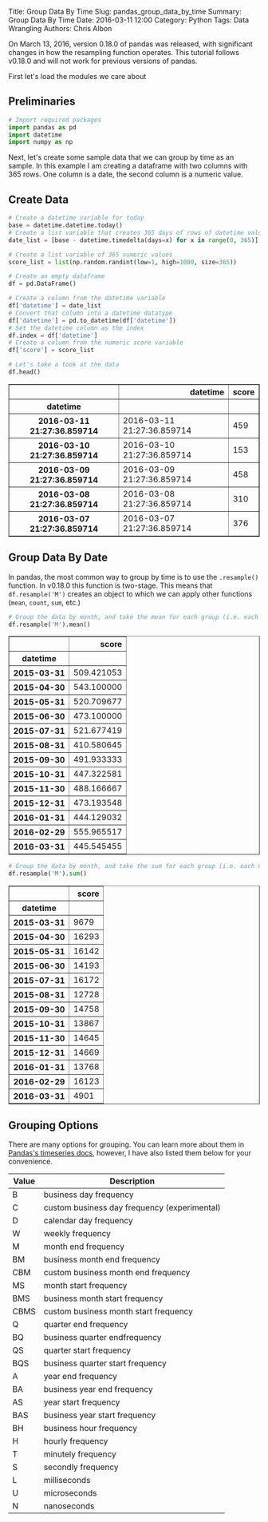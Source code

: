 Title: Group Data By Time
Slug: pandas_group_data_by_time
Summary: Group Data By Time
Date: 2016-03-11 12:00
Category: Python
Tags: Data Wrangling
Authors: Chris Albon

On March 13, 2016, version 0.18.0 of pandas was released, with significant changes in how the resampling function operates. This tutorial follows v0.18.0 and will not work for previous versions of pandas.

First let's load the modules we care about

## Preliminaries


```python
# Import required packages
import pandas as pd
import datetime
import numpy as np
```

Next, let's create some sample data that we can group by time as an sample. In this example I am creating a dataframe with two columns with 365 rows. One column is a date, the second column is a numeric value.

## Create Data


```python
# Create a datetime variable for today
base = datetime.datetime.today()
# Create a list variable that creates 365 days of rows of datetime values
date_list = [base - datetime.timedelta(days=x) for x in range(0, 365)]
```


```python
# Create a list variable of 365 numeric values
score_list = list(np.random.randint(low=1, high=1000, size=365))
```


```python
# Create an empty dataframe
df = pd.DataFrame()

# Create a column from the datetime variable
df['datetime'] = date_list
# Convert that column into a datetime datatype
df['datetime'] = pd.to_datetime(df['datetime'])
# Set the datetime column as the index
df.index = df['datetime']
# Create a column from the numeric score variable
df['score'] = score_list
```


```python
# Let's take a took at the data
df.head()
```




<div>
<table border="1" class="dataframe">
  <thead>
    <tr style="text-align: right;">
      <th></th>
      <th>datetime</th>
      <th>score</th>
    </tr>
    <tr>
      <th>datetime</th>
      <th></th>
      <th></th>
    </tr>
  </thead>
  <tbody>
    <tr>
      <th>2016-03-11 21:27:36.859714</th>
      <td>2016-03-11 21:27:36.859714</td>
      <td>459</td>
    </tr>
    <tr>
      <th>2016-03-10 21:27:36.859714</th>
      <td>2016-03-10 21:27:36.859714</td>
      <td>153</td>
    </tr>
    <tr>
      <th>2016-03-09 21:27:36.859714</th>
      <td>2016-03-09 21:27:36.859714</td>
      <td>458</td>
    </tr>
    <tr>
      <th>2016-03-08 21:27:36.859714</th>
      <td>2016-03-08 21:27:36.859714</td>
      <td>310</td>
    </tr>
    <tr>
      <th>2016-03-07 21:27:36.859714</th>
      <td>2016-03-07 21:27:36.859714</td>
      <td>376</td>
    </tr>
  </tbody>
</table>
</div>



## Group Data By Date

In pandas, the most common way to group by time is to use the `.resample()` function. In v0.18.0 this function is two-stage. This means that `df.resample('M')` creates an object to which we can apply other functions (`mean`, `count`, `sum`, etc.)


```python
# Group the data by month, and take the mean for each group (i.e. each month)
df.resample('M').mean()
```




<div>
<table border="1" class="dataframe">
  <thead>
    <tr style="text-align: right;">
      <th></th>
      <th>score</th>
    </tr>
    <tr>
      <th>datetime</th>
      <th></th>
    </tr>
  </thead>
  <tbody>
    <tr>
      <th>2015-03-31</th>
      <td>509.421053</td>
    </tr>
    <tr>
      <th>2015-04-30</th>
      <td>543.100000</td>
    </tr>
    <tr>
      <th>2015-05-31</th>
      <td>520.709677</td>
    </tr>
    <tr>
      <th>2015-06-30</th>
      <td>473.100000</td>
    </tr>
    <tr>
      <th>2015-07-31</th>
      <td>521.677419</td>
    </tr>
    <tr>
      <th>2015-08-31</th>
      <td>410.580645</td>
    </tr>
    <tr>
      <th>2015-09-30</th>
      <td>491.933333</td>
    </tr>
    <tr>
      <th>2015-10-31</th>
      <td>447.322581</td>
    </tr>
    <tr>
      <th>2015-11-30</th>
      <td>488.166667</td>
    </tr>
    <tr>
      <th>2015-12-31</th>
      <td>473.193548</td>
    </tr>
    <tr>
      <th>2016-01-31</th>
      <td>444.129032</td>
    </tr>
    <tr>
      <th>2016-02-29</th>
      <td>555.965517</td>
    </tr>
    <tr>
      <th>2016-03-31</th>
      <td>445.545455</td>
    </tr>
  </tbody>
</table>
</div>




```python
# Group the data by month, and take the sum for each group (i.e. each month)
df.resample('M').sum()
```




<div>
<table border="1" class="dataframe">
  <thead>
    <tr style="text-align: right;">
      <th></th>
      <th>score</th>
    </tr>
    <tr>
      <th>datetime</th>
      <th></th>
    </tr>
  </thead>
  <tbody>
    <tr>
      <th>2015-03-31</th>
      <td>9679</td>
    </tr>
    <tr>
      <th>2015-04-30</th>
      <td>16293</td>
    </tr>
    <tr>
      <th>2015-05-31</th>
      <td>16142</td>
    </tr>
    <tr>
      <th>2015-06-30</th>
      <td>14193</td>
    </tr>
    <tr>
      <th>2015-07-31</th>
      <td>16172</td>
    </tr>
    <tr>
      <th>2015-08-31</th>
      <td>12728</td>
    </tr>
    <tr>
      <th>2015-09-30</th>
      <td>14758</td>
    </tr>
    <tr>
      <th>2015-10-31</th>
      <td>13867</td>
    </tr>
    <tr>
      <th>2015-11-30</th>
      <td>14645</td>
    </tr>
    <tr>
      <th>2015-12-31</th>
      <td>14669</td>
    </tr>
    <tr>
      <th>2016-01-31</th>
      <td>13768</td>
    </tr>
    <tr>
      <th>2016-02-29</th>
      <td>16123</td>
    </tr>
    <tr>
      <th>2016-03-31</th>
      <td>4901</td>
    </tr>
  </tbody>
</table>
</div>



## Grouping Options

There are many options for grouping. You can learn more about them in [Pandas's timeseries docs](http://pandas.pydata.org/pandas-docs/stable/timeseries.html), however, I have also listed them below for your convenience.

| Value | Description |
|---|---|
|B   |    business day frequency |
|C   |    custom business day frequency (experimental) |
|D   |    calendar day frequency |
|W   |    weekly frequency |
|M   |    month end frequency |
|BM  |    business month end frequency |
|CBM |    custom business month end frequency | |
|MS  |    month start frequency |
|BMS |    business month start frequency |
|CBMS|    custom business month start frequency |
|Q   |    quarter end frequency |
|BQ  |    business quarter endfrequency |
|QS  |    quarter start frequency |
|BQS |    business quarter start frequency |
|A   |    year end frequency |
|BA  |    business year end frequency |
|AS  |    year start frequency |
|BAS |    business year start frequency |
|BH  |    business hour frequency |
|H   |    hourly frequency |
|T   |    minutely frequency |
|S   |    secondly frequency |
|L   |    milliseconds |
|U   |    microseconds |
|N   |    nanoseconds |
